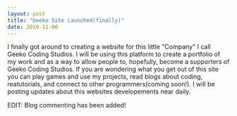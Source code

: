 ```yaml
---
layout: post
title: "Geeko Site Launched(finally)"
date: 2019-11-06
---
```

I finally got around to creating a website for this little "Company" I call Geeko Coding Studios. I will be using this platform 
to create a portfolio of my work and as a way to allow people to, hopefully, become a supporters of Geeko Coding Studios. If 
you are wondering what you get out of this site you can play games and use my projects, read blogs about coding, reatutorials, 
and connect to other programmers(coming soon!). I will be posting updates about this websites developements near daily.


EDIT: Blog commenting has been added!
